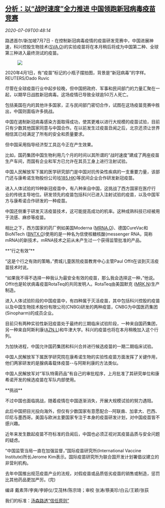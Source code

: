 <!--1594256143000-->
[分析：以“战时速度”全力推进 中国领跑新冠病毒疫苗竞赛](https://cn.reuters.com/article/analysis-covid19-vaccine-race-0707-tues-idCNKBS24A02L)
------

<div><i>2020-07-09T00:48:14</i></div><div class="StandardArticleBody_body"><p>路透首尔/新加坡7月7日 - 在控制新冠病毒疫情的疫苗研发竞赛中，中国进展神速，科兴控股生物技术(<span id="symbol_SVA.O_0"><a href="//www.reuters.com/companies/SVA.O">SVA.O</a></span>)的实验疫苗将在本月稍后将成为中国第二种、全球第三种进入最终测试的疫苗。 </p><div class="PrimaryAsset_container"><div class="Image_container" tabindex="-1"><figure class="Image_zoom" style="padding-bottom:"><div class="LazyImage_container LazyImage_dark" style="background-image:none"><img src="//s1.reutersmedia.net/resources/r/?m=02&amp;d=20200709&amp;t=2&amp;i=1525102027&amp;r=LYNXMPEG6801A&amp;w=600" aria-label="2020年4月1日，有“疫苗”标记的小瓶子摆拍图，背景是“新冠病毒”的字样。REUTERS/Dado Ruvic"/><div class="LazyImage_image LazyImage_fallback" style="background-image:url(//s1.reutersmedia.net/resources/r/?m=02&amp;d=20200709&amp;t=2&amp;i=1525102027&amp;r=LYNXMPEG6801A&amp;w=600);background-position:center center;background-color:inherit"></div></div><div class="Image_expand-button" aria-label="Expand Image Slideshow" role="button" tabindex="0"></div></figure><figcaption><div class="Image_caption"><span>2020年4月1日，有“疫苗”标记的小瓶子摆拍图，背景是“新冠病毒”的字样。REUTERS/Dado Ruvic</span></div></figcaption></div></div><p>尽管在全球疫苗行业中起步较晚，但中国把政府、军事和民间部门的力量汇聚在一起，以期早日战胜新冠病毒。这场疫情已导致全球逾50万人死亡。 </p><p>包括美国在内的其他许多国家，正与民间部门密切合作，试图在这场疫苗竞赛中胜出，中国则面临许多挑战。 </p><p>中国在遏制新冠病毒感染方面取得成功，使其更难以进行大规模的疫苗试验，目前只有少数其他国家同意与中国合作。在以前发生过疫苗丑闻之后，北京还须让世界相信其已经满足了所有的安全和质量要求。 </p><p>但中国采用指导经济型工具迄今正在产生效果。 </p><p>比如，国药集团中国生物利用几个月的时间以其所谓的“战时速度”建成了两座疫苗生产车间，而国有企业和军方已允许在其员工身上进行注射试验。 </p><p>中国人民解放军下属的医学研究部门是中国对抗传染性疾病的一支重要力量，该部门还与康希诺生物股份公司(<span id="symbol_6185.HK_1"><a href="//www.reuters.com/companies/6185.HK">6185.HK</a></span>)等民间企业合作研发新冠疫苗。 </p><p>进入人体试验的19种新冠疫苗中，有八种来自中国，这挑战了西方国家在医疗行业的传统主导地位。研发领先的疫苗包括科兴已进入注射试验的疫苗，以及中国军方与康希诺合作研发的一种疫苗。 </p><p>中国还侧重于研发灭活疫苗技术，这可能提高成功的机率。这种成熟科技已经被用于流感、麻疹等疫苗。 </p><p>相比之下，西方国家的药厂例如美国Moderna (<span id="symbol_MRNA.O_2"><a href="//www.reuters.com/companies/MRNA.O">MRNA.O</a></span>)、德国CureVac和BioNTech (<span id="symbol_BNTX.O_3"><a href="//www.reuters.com/companies/BNTX.O">BNTX.O</a></span>)使用的是一种名为信使核糖核酸(messenger RNA，简称mRNA)的新技术，mRNA技术之前从未产生过一个获得监管批准的产品。 </p><p>**“行之有效”** </p><p>“这是个行之有效的策略，”费城儿童医院疫苗教育中心主管Paul Offit在谈到灭活疫苗技术时说。 </p><p>“如果我不得不选择一种我认为最安全有效的疫苗，那么我会选择这一种，”他说。Offit也是轮状病毒疫苗RotaTeq的共同发明人。RotaTeq由美国默克 (<span id="symbol_MRK.N_4"><a href="//www.reuters.com/companies/MRK.N">MRK.N</a></span>)生产制造。 </p><p>进入人体试验阶段的中国疫苗中，有四种属于灭活疫苗，其中包括科兴控股的疫苗以及中国生物技术股份有限公司(CNBG)研发的两种疫苗，CNBG为中国医药集团(Sinopharm)的成员企业。 </p><p>目前只有两种实验性新冠疫苗处于最终的三期临床试验阶段，一种来自国药集团，另一种来自阿斯利康(<span id="symbol_AZN.L_5"><a href="//www.reuters.com/companies/AZN.L">AZN.L</a></span>)和牛津大学。科兴的疫苗也将在本月稍晚加入这个行列。 </p><p>为加快进程，中国允许国药集团和科兴合并进行候选疫苗的一期二期临床试验。 </p><p>中国人民解放军下属医学研究院在康希诺生物的实验性疫苗方面发挥了关键作用，他们两家研发的是腺病毒载体疫苗--与阿斯利康的方法类似。 </p><p>中国人民解放军对“军队特需药品”有自己的审批程序，上月批准了其研究单位和康希诺开发的候选疫苗在军队内部使用。 </p><p>**挑战** </p><p>不过中国也面临挑战，随着疫情在中国逐渐消失，开展大规模试验的努力遇阻。 </p><p>此后中国把目光投向海外，但仅有少数国家有意愿配合--阿联酋、加拿大、巴西、印尼与墨西哥。美国与欧洲主要国家专注于本身的疫苗研发计划，对中国疫苗皆不感兴趣。 </p><p>近年来发生数起疫苗不符标准的丑闻后，中国也必须正视对其疫苗品质与安全问题的疑虑。 </p><p>“中国监管当局一直在加强监督，”国际疫苗研究所(International Vaccine Institute)所长Jerome Kim表示。国际疫苗研究所为联合国开发计划署倡议建立的非营利机构。 </p><p>去年中国推出规范疫苗产业的法规，对假疫苗或品质低劣疫苗的销售或制造，惩罚比其他药品更加严厉。(完) </p><div class="Attribution_container"><div class="Attribution_attribution"><p class="Attribution_content">编译 戴素萍/李爽/李婷仪/艾茂林/陈宗琦；审校 张涛/蔡美珍/白云/王颖/张荻 </p></div></div><div class="StandardArticleBody_trustBadgeContainer"><span class="StandardArticleBody_trustBadgeTitle">我们的标准：</span><span class="trustBadgeUrl"><a href="https://www.thomsonreuters.cn/content/dam/openweb/documents/pdf/china/brochures/about-us-1.pdf">汤森路透“信任原则”</a></span></div></div>
